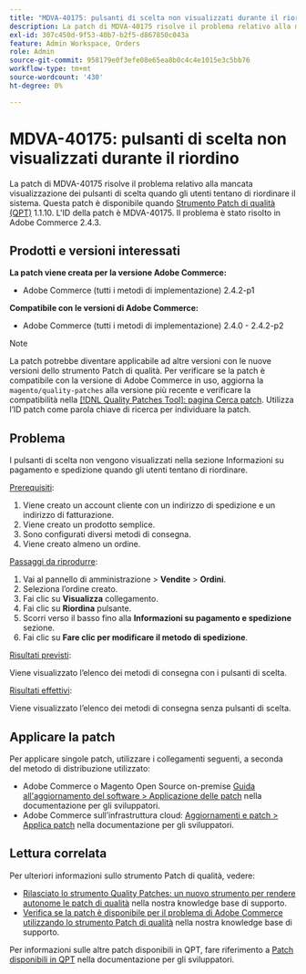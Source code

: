 ```yaml
---
title: "MDVA-40175: pulsanti di scelta non visualizzati durante il riordino"
description: La patch di MDVA-40175 risolve il problema relativo alla mancata visualizzazione dei pulsanti di scelta quando gli utenti tentano di riordinare il sistema. Questa patch è disponibile quando è installato [Quality Patches Tool (QPT)](/help/announcements/adobe-commerce-announcements/magento-quality-patches-released-new-tool-to-self-serve-quality-patches.md) 1.1.10. L'ID della patch è MDVA-40175. Il problema è stato risolto in Adobe Commerce 2.4.3.
exl-id: 307c450d-9f53-40b7-b2f5-d867850c043a
feature: Admin Workspace, Orders
role: Admin
source-git-commit: 958179e0f3efe08e65ea8b0c4c4e1015e3c5bb76
workflow-type: tm+mt
source-wordcount: '430'
ht-degree: 0%

---
```


# MDVA-40175: pulsanti di scelta non visualizzati durante il riordino

La patch di MDVA-40175 risolve il problema relativo alla mancata visualizzazione dei pulsanti di scelta quando gli utenti tentano di riordinare il sistema. Questa patch è disponibile quando [Strumento Patch di qualità (QPT)](/help/announcements/adobe-commerce-announcements/magento-quality-patches-released-new-tool-to-self-serve-quality-patches.md) 1.1.10. L&#39;ID della patch è MDVA-40175. Il problema è stato risolto in Adobe Commerce 2.4.3.

## Prodotti e versioni interessati

**La patch viene creata per la versione Adobe Commerce:**

* Adobe Commerce (tutti i metodi di implementazione) 2.4.2-p1

**Compatibile con le versioni di Adobe Commerce:**

* Adobe Commerce (tutti i metodi di implementazione) 2.4.0 - 2.4.2-p2

>[!NOTE]
>
>La patch potrebbe diventare applicabile ad altre versioni con le nuove versioni dello strumento Patch di qualità. Per verificare se la patch è compatibile con la versione di Adobe Commerce in uso, aggiorna la `magento/quality-patches` alla versione più recente e verificare la compatibilità nella [[!DNL Quality Patches Tool]: pagina Cerca patch](https://devdocs.magento.com/quality-patches/tool.html#patch-grid). Utilizza l’ID patch come parola chiave di ricerca per individuare la patch.

## Problema

I pulsanti di scelta non vengono visualizzati nella sezione Informazioni su pagamento e spedizione quando gli utenti tentano di riordinare.

<u>Prerequisiti</u>:

1. Viene creato un account cliente con un indirizzo di spedizione e un indirizzo di fatturazione.
1. Viene creato un prodotto semplice.
1. Sono configurati diversi metodi di consegna.
1. Viene creato almeno un ordine.

<u>Passaggi da riprodurre</u>:

1. Vai al pannello di amministrazione > **Vendite** > **Ordini**.
1. Seleziona l’ordine creato.
1. Fai clic su **Visualizza** collegamento.
1. Fai clic su **Riordina** pulsante.
1. Scorri verso il basso fino alla **Informazioni su pagamento e spedizione** sezione.
1. Fai clic su **Fare clic per modificare il metodo di spedizione**.

<u>Risultati previsti</u>:

Viene visualizzato l’elenco dei metodi di consegna con i pulsanti di scelta.

<u>Risultati effettivi</u>:

Viene visualizzato l’elenco dei metodi di consegna senza pulsanti di scelta.

## Applicare la patch

Per applicare singole patch, utilizzare i collegamenti seguenti, a seconda del metodo di distribuzione utilizzato:

* Adobe Commerce o Magento Open Source on-premise [Guida all&#39;aggiornamento del software > Applicazione delle patch](https://devdocs.magento.com/guides/v2.4/comp-mgr/patching/mqp.html) nella documentazione per gli sviluppatori.
* Adobe Commerce sull’infrastruttura cloud: [Aggiornamenti e patch > Applica patch](https://devdocs.magento.com/cloud/project/project-patch.html) nella documentazione per gli sviluppatori.

## Lettura correlata

Per ulteriori informazioni sullo strumento Patch di qualità, vedere:

* [Rilasciato lo strumento Quality Patches: un nuovo strumento per rendere autonome le patch di qualità](/help/announcements/adobe-commerce-announcements/magento-quality-patches-released-new-tool-to-self-serve-quality-patches.md) nella nostra knowledge base di supporto.
* [Verifica se la patch è disponibile per il problema di Adobe Commerce utilizzando lo strumento Patch di qualità](/help/support-tools/patches-available-in-qpt-tool/check-patch-for-magento-issue-with-magento-quality-patches.md) nella nostra knowledge base di supporto.

Per informazioni sulle altre patch disponibili in QPT, fare riferimento a [Patch disponibili in QPT](https://devdocs.magento.com/quality-patches/tool.html#patch-grid) nella documentazione per gli sviluppatori.
